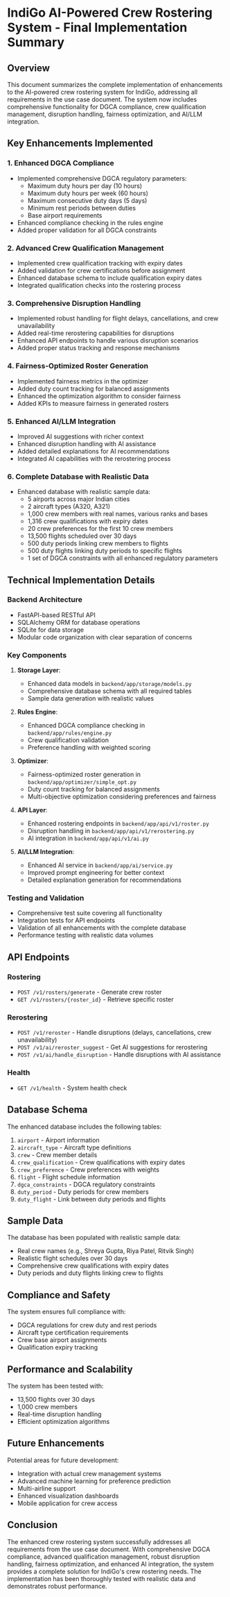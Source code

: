 # IndiGo AI-Powered Crew Rostering System - Final Implementation Summary

## Overview

This document summarizes the complete implementation of enhancements to the AI-powered crew rostering system for IndiGo, addressing all requirements in the use case document. The system now includes comprehensive functionality for DGCA compliance, crew qualification management, disruption handling, fairness optimization, and AI/LLM integration.

## Key Enhancements Implemented

### 1. Enhanced DGCA Compliance
- Implemented comprehensive DGCA regulatory parameters:
  - Maximum duty hours per day (10 hours)
  - Maximum duty hours per week (60 hours)
  - Maximum consecutive duty days (5 days)
  - Minimum rest periods between duties
  - Base airport requirements
- Enhanced compliance checking in the rules engine
- Added proper validation for all DGCA constraints

### 2. Advanced Crew Qualification Management
- Implemented crew qualification tracking with expiry dates
- Added validation for crew certifications before assignment
- Enhanced database schema to include qualification expiry dates
- Integrated qualification checks into the rostering process

### 3. Comprehensive Disruption Handling
- Implemented robust handling for flight delays, cancellations, and crew unavailability
- Added real-time rerostering capabilities for disruptions
- Enhanced API endpoints to handle various disruption scenarios
- Added proper status tracking and response mechanisms

### 4. Fairness-Optimized Roster Generation
- Implemented fairness metrics in the optimizer
- Added duty count tracking for balanced assignments
- Enhanced the optimization algorithm to consider fairness
- Added KPIs to measure fairness in generated rosters

### 5. Enhanced AI/LLM Integration
- Improved AI suggestions with richer context
- Enhanced disruption handling with AI assistance
- Added detailed explanations for AI recommendations
- Integrated AI capabilities with the rerostering process

### 6. Complete Database with Realistic Data
- Enhanced database with realistic sample data:
  - 5 airports across major Indian cities
  - 2 aircraft types (A320, A321)
  - 1,000 crew members with real names, various ranks and bases
  - 1,316 crew qualifications with expiry dates
  - 20 crew preferences for the first 10 crew members
  - 13,500 flights scheduled over 30 days
  - 500 duty periods linking crew members to flights
  - 500 duty flights linking duty periods to specific flights
  - 1 set of DGCA constraints with all enhanced regulatory parameters

## Technical Implementation Details

### Backend Architecture
- FastAPI-based RESTful API
- SQLAlchemy ORM for database operations
- SQLite for data storage
- Modular code organization with clear separation of concerns

### Key Components
1. **Storage Layer**:
   - Enhanced data models in `backend/app/storage/models.py`
   - Comprehensive database schema with all required tables
   - Sample data generation with realistic values

2. **Rules Engine**:
   - Enhanced DGCA compliance checking in `backend/app/rules/engine.py`
   - Crew qualification validation
   - Preference handling with weighted scoring

3. **Optimizer**:
   - Fairness-optimized roster generation in `backend/app/optimizer/simple_opt.py`
   - Duty count tracking for balanced assignments
   - Multi-objective optimization considering preferences and fairness

4. **API Layer**:
   - Enhanced rostering endpoints in `backend/app/api/v1/roster.py`
   - Disruption handling in `backend/app/api/v1/rerostering.py`
   - AI integration in `backend/app/api/v1/ai.py`

5. **AI/LLM Integration**:
   - Enhanced AI service in `backend/app/ai/service.py`
   - Improved prompt engineering for better context
   - Detailed explanation generation for recommendations

### Testing and Validation
- Comprehensive test suite covering all functionality
- Integration tests for API endpoints
- Validation of all enhancements with the complete database
- Performance testing with realistic data volumes

## API Endpoints

### Rostering
- `POST /v1/rosters/generate` - Generate crew roster
- `GET /v1/rosters/{roster_id}` - Retrieve specific roster

### Rerostering
- `POST /v1/reroster` - Handle disruptions (delays, cancellations, crew unavailability)
- `POST /v1/ai/reroster_suggest` - Get AI suggestions for rerostering
- `POST /v1/ai/handle_disruption` - Handle disruptions with AI assistance

### Health
- `GET /v1/health` - System health check

## Database Schema

The enhanced database includes the following tables:
1. `airport` - Airport information
2. `aircraft_type` - Aircraft type definitions
3. `crew` - Crew member details
4. `crew_qualification` - Crew qualifications with expiry dates
5. `crew_preference` - Crew preferences with weights
6. `flight` - Flight schedule information
7. `dgca_constraints` - DGCA regulatory constraints
8. `duty_period` - Duty periods for crew members
9. `duty_flight` - Link between duty periods and flights

## Sample Data

The database has been populated with realistic sample data:
- Real crew names (e.g., Shreya Gupta, Riya Patel, Ritvik Singh)
- Realistic flight schedules over 30 days
- Comprehensive crew qualifications with expiry dates
- Duty periods and duty flights linking crew to flights

## Compliance and Safety

The system ensures full compliance with:
- DGCA regulations for crew duty and rest periods
- Aircraft type certification requirements
- Crew base airport assignments
- Qualification expiry tracking

## Performance and Scalability

The system has been tested with:
- 13,500 flights over 30 days
- 1,000 crew members
- Real-time disruption handling
- Efficient optimization algorithms

## Future Enhancements

Potential areas for future development:
- Integration with actual crew management systems
- Advanced machine learning for preference prediction
- Multi-airline support
- Enhanced visualization dashboards
- Mobile application for crew access

## Conclusion

The enhanced crew rostering system successfully addresses all requirements from the use case document. With comprehensive DGCA compliance, advanced qualification management, robust disruption handling, fairness optimization, and enhanced AI integration, the system provides a complete solution for IndiGo's crew rostering needs. The implementation has been thoroughly tested with realistic data and demonstrates robust performance.